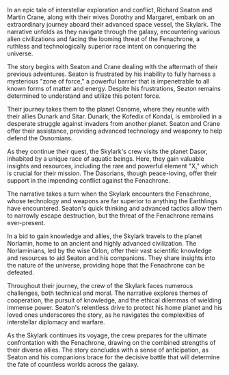 In an epic tale of interstellar exploration and conflict, Richard Seaton and Martin Crane, along with their wives Dorothy and Margaret, embark on an extraordinary journey aboard their advanced space vessel, the Skylark. The narrative unfolds as they navigate through the galaxy, encountering various alien civilizations and facing the looming threat of the Fenachrone, a ruthless and technologically superior race intent on conquering the universe.

The story begins with Seaton and Crane dealing with the aftermath of their previous adventures. Seaton is frustrated by his inability to fully harness a mysterious "zone of force," a powerful barrier that is impenetrable to all known forms of matter and energy. Despite his frustrations, Seaton remains determined to understand and utilize this potent force.

Their journey takes them to the planet Osnome, where they reunite with their allies Dunark and Sitar. Dunark, the Kofedix of Kondal, is embroiled in a desperate struggle against invaders from another planet. Seaton and Crane offer their assistance, providing advanced technology and weaponry to help defend the Osnomians.

As they continue their quest, the Skylark's crew visits the planet Dasor, inhabited by a unique race of aquatic beings. Here, they gain valuable insights and resources, including the rare and powerful element "X," which is crucial for their mission. The Dasorians, though peace-loving, offer their support in the impending conflict against the Fenachrone.

The narrative takes a turn when the Skylark encounters the Fenachrone, whose technology and weapons are far superior to anything the Earthlings have encountered. Seaton's quick thinking and advanced tactics allow them to narrowly escape destruction, but the threat of the Fenachrone remains ever-present.

In a bid to gain knowledge and allies, the Skylark travels to the planet Norlamin, home to an ancient and highly advanced civilization. The Norlaminians, led by the wise Orlon, offer their vast scientific knowledge and resources to aid Seaton and his companions. They share insights into the nature of the universe, providing hope that the Fenachrone can be defeated.

Throughout their journey, the crew of the Skylark faces numerous challenges, both technical and moral. The narrative explores themes of cooperation, the pursuit of knowledge, and the ethical dilemmas of wielding immense power. Seaton's relentless drive to protect his home planet and his loved ones underscores the story, as he navigates the complexities of interstellar diplomacy and warfare.

As the Skylark continues its voyage, the crew prepares for the ultimate confrontation with the Fenachrone, drawing on the combined strengths of their diverse allies. The story concludes with a sense of anticipation, as Seaton and his companions brace for the decisive battle that will determine the fate of countless worlds across the galaxy.